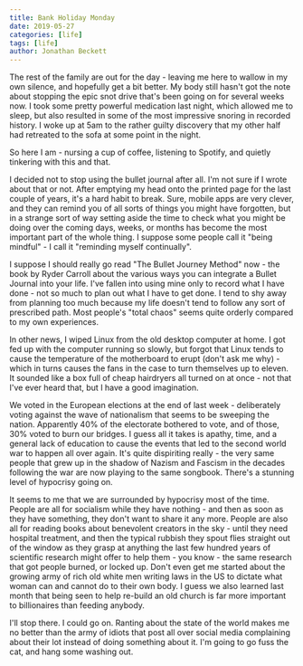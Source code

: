 ```yaml
---
title: Bank Holiday Monday
date: 2019-05-27
categories: [life]
tags: [life]
author: Jonathan Beckett
---
```


The rest of the family are out for the day - leaving me here to wallow in my own silence, and hopefully get a bit better. My body still hasn't got the note about stopping the epic snot drive that's been going on for several weeks now. I took some pretty powerful medication last night, which allowed me to sleep, but also resulted in some of the most impressive snoring in recorded history. I woke up at 5am to the rather guilty discovery that my other half had retreated to the sofa at some point in the night.

So here I am - nursing a cup of coffee, listening to Spotify, and quietly tinkering with this and that.

I decided not to stop using the bullet journal after all. I'm not sure if I wrote about that or not. After emptying my head onto the printed page for the last couple of years, it's a hard habit to break. Sure, mobile apps are very clever, and they can remind you of all sorts of things you might have forgotten, but in a strange sort of way setting aside the time to check what you might be doing over the coming days, weeks, or months has become the most important part of the whole thing. I suppose some people call it "being mindful" - I call it "reminding myself continually".

I suppose I should really go read "The Bullet Journey Method" now - the book by Ryder Carroll about the various ways you can integrate a Bullet Journal into your life. I've fallen into using mine only to record what I have done - not so much to plan out what I have to get done. I tend to shy away from planning too much because my life doesn't tend to follow any sort of prescribed path. Most people's "total chaos" seems quite orderly compared to my own experiences.

In other news, I wiped Linux from the old desktop computer at home. I got fed up with the computer running so slowly, but forgot that Linux tends to cause the temperature of the motherboard to erupt (don't ask me why) - which in turns causes the fans in the case to turn themselves up to eleven. It sounded like a box full of cheap hairdryers all turned on at once - not that I've ever heard that, but I have a good imagination.

We voted in the European elections at the end of last week - deliberately voting against the wave of nationalism that seems to be sweeping the nation. Apparently 40% of the electorate bothered to vote, and of those, 30% voted to burn our bridges. I guess all it takes is apathy, time, and a general lack of education to cause the events that led to the second world war to happen all over again. It's quite dispiriting really - the very same people that grew up in the shadow of Nazism and Fascism in the decades following the war are now playing to the same songbook. There's a stunning level of hypocrisy going on.

It seems to me that we are surrounded by hypocrisy most of the time. People are all for socialism while they have nothing - and then as soon as they have something, they don't want to share it any more. People are also all for reading books about benevolent creators in the sky - until they need hospital treatment, and then the typical rubbish they spout flies straight out of the window as they grasp at anything the last few hundred years of scientific research might offer to help them - you know - the same research that got people burned, or locked up. Don't even get me started about the growing army of rich old white men writing laws in the US to dictate what woman can and cannot do to their own body. I guess we also learned last month that being seen to help re-build an old church is far more important to billionaires than feeding anybody.

I'll stop there. I could go on. Ranting about the state of the world makes me no better than the army of idiots that post all over social media complaining about their lot instead of doing something about it. I'm going to go fuss the cat, and hang some washing out.